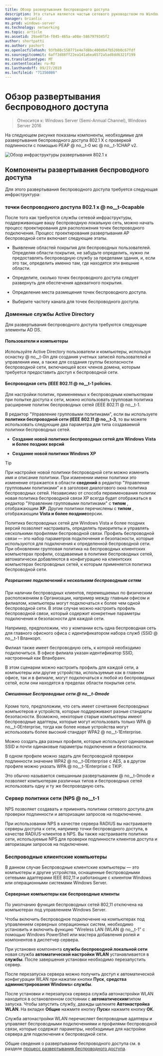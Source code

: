 ```yaml
---
title: Обзор развертывания беспроводного доступа
description: Эта статья является частью сетевого руководством по Windows Server 2016 "развертывание 802.1 с проверкой подлинности на основе пароля"
manager: brianlic
ms.prod: windows-server
ms.technology: networking
ms.topic: article
ms.assetid: 29ae0f54-f045-465a-a08e-5867979345f2
author: shortpatti
ms.author: pashort
ms.openlocfilehash: 93fb80c550771e4e7d8bc400d647b520b0c67fdf
ms.sourcegitcommit: 6aff3d88ff22ea141a6ea6572a5ad8dd6321f199
ms.translationtype: MT
ms.contentlocale: ru-RU
ms.lasthandoff: 09/27/2019
ms.locfileid: "71356086"
---
```

# <a name="wireless-access-deployment-overview"></a>Обзор развертывания беспроводного доступа

>Относится к: Windows Server (Semi-Annual Channel), Windows Server 2016

На следующем рисунке показаны компоненты, необходимые для развертывания беспроводного доступа 802.1 X с проверкой подлинности с помощью PEAP @ no__t-0 мс @ no__t-1CHAP v2.  

![Обзор инфраструктуры развертывания 802.1 x](../../../media/8021X-Deploy-Overview/8021X-Deploy-Overview.jpg)

## <a name="wireless-access-deployment-components"></a>Компоненты развертывания беспроводного доступа
Для этого развертывания беспроводного доступа требуется следующая инфраструктура:

### <a name="8021x-capable-wireless-access-points"></a>точки беспроводного доступа 802.1 x @ no__t-0capable
После того как требуются службы сетевой инфраструктуры, поддерживающие вашу беспроводную локальную сеть, можно начать процесс проектирования для расположения точек беспроводного подключения. Процесс проектирования развертывания AP беспроводной сети включает следующие этапы.

- Выявление областей покрытия для беспроводных пользователей. Определяя области покрытия, не забудьте определить, нужно ли предоставлять беспроводную службу за пределами здания, и, если это так, определить именно там, где находятся эти внешние области.

- Определите, сколько точек беспроводного доступа следует развернуть для обеспечения адекватного покрытия.

- Определение места размещения точек беспроводного доступа.

- Выберите частоту канала для точек беспроводного доступа.

### <a name="active-directory-domain-services"></a>Доменные службы Active Directory
Для развертывания беспроводного доступа требуются следующие элементы AD DS.

#### <a name="users-and-computers"></a>Пользователи и компьютеры

Используйте Active Directory пользователи и компьютеры, используя оснастку @ no__t-0in для создания учетных записей пользователей и управления ими, а также для создания группы безопасности беспроводной сети, включающей всех членов домена, которым требуется предоставить доступ к беспроводной сети.

#### <a name="wireless-network-ieee-80211-policies"></a>Беспроводная сеть \(IEEE 802.11 @ no__t-1 policies.

Для настройки политик, применяемых к беспроводным компьютерам при попытке доступа к сети, можно использовать групповая политика расширение политик беспроводных сетей \(IEEE 802.11 @ no__t-1.

В редактор "Управление групповыми политиками", если вы используете **политики беспроводной сети \(IEEE 802.11 @ no__t-3**, то вы можете использовать следующие два параметра для типа создаваемой политики беспроводных сетей.

- **Создание новой политики беспроводных сетей для Windows Vista и более поздних версий**

- **Создание новой политики Windows XP**

>[!TIP]
>При настройке новой политики беспроводной сети можно изменить имя и описание политики. При изменении имени политики это изменение отражается в области **сведений** в редактор "Управление групповыми политиками" и в заголовке диалогового окна политика беспроводных сетей. Независимо от способа переименования политик новая политика беспроводной связи XP всегда будет отображаться в редактор "Управление групповыми политиками" с **типом** , отображающим **XP**. Другие политики перечислены с **типом** , отображающим **Vista и более поздние**версии.  

Политика беспроводных сетей для Windows Vista и более поздних версий позволяет настраивать, определять приоритеты и управлять несколькими профилями беспроводной связи. Профиль беспроводной связи — это набор параметров подключения и безопасности, которые используются для подключения к определенной беспроводной сети. При обновлении групповая политика на беспроводных клиентских компьютерах профили, создаваемые в политике беспроводных сетей, автоматически добавляются в конфигурацию на клиентских компьютерах беспроводных сетей, к которым применяется политика беспроводной сети.

##### <a name="allowing-connections-to-multiple-wireless-networks"></a>Разрешение подключений к нескольким беспроводным сетям

При наличии беспроводных клиентов, перемещаемых по физическим расположениям в Организации, например между главным офисом и филиалом, компьютеры могут подключаться к более чем одной беспроводной сети. В этом случае можно настроить профиль беспроводной связи, который содержит конкретные параметры подключения и безопасности для каждой сети.

Например, предположим, что у компании есть одна беспроводная сеть для главного офисного офиса с идентификатором набора служб \(SSID @ no__t-1 Вланкорп.

Филиал также имеет беспроводную сеть, к которой необходимо подключиться. В офисе филиала указан идентификатор SSID, настроенный как Вланбранч.

В этом сценарии можно настроить профиль для каждой сети, а компьютеры или другие устройства, используемые как в главном офисе, так и в филиале, могут подключаться к любой из беспроводных сетей, если они находятся в пределах области покрытия сети.

##### <a name="mixed-mode-wireless-networks"></a>Смешанные Беспроводные сети @ no__t-0mode

Кроме того, предположим, что сеть имеет сочетание беспроводных компьютеров и устройств, которые поддерживают разные стандарты безопасности. Возможно, некоторые старые компьютеры имеют беспроводные адаптеры, которые могут использовать только WPA @ no__t-0Enterprise, тогда как более новые устройства могут использовать более высокий стандарт WPA2 @ no__t-1Enterprise.

Можно создать два разных профиля, которые используют одинаковые SSID и почти одинаковые параметры подключения и безопасности.

В одном профиле можно задать для беспроводной проверки подлинности значение WPA2 @ no__t-0Enterprise с AES, а в другом профиле можно указать WPA @ no__t-1Enterprise с TKIP.

Это обычно называется смешанным развертыванием @ no__t-0mode и позволяет компьютерам различных типов и беспроводных сетей использовать одну и ту же беспроводную сеть.

### <a name="network-policy-server-nps"></a>Сервер политики сети \(NPS @ no__t-1
NPS позволяет создавать и применять политики сетевого доступа для проверки подлинности и авторизации запросов на подключение.

При использовании NPS в качестве сервера RADIUS вы настраиваете серверы доступа к сети, например точки беспроводного доступа, в качестве RADIUS-клиентов в NPS. Вы также настраиваете политики сети, используемые NPS для проверки подлинности клиентов доступа и авторизации запросов на подключение.  

### <a name="wireless-client-computers"></a>Беспроводные клиентские компьютеры
В данном случае Беспроводные клиентские компьютеры — это компьютеры и другие устройства, оснащенные беспроводными сетевыми адаптерами IEEE 802,11 и работающие с клиентом Windows или операционными системами Windows Server.

#### <a name="server-computers-as-wireless-clients"></a>Серверные компьютеры как беспроводные клиенты

По умолчанию функция беспроводных сетей 802,11 отключена на компьютерах под управлением Windows Server.

Чтобы включить беспроводное подключение на компьютерах под управлением серверных операционных систем, необходимо установить и включить функцию "Wireless LAN \(WLAN @ no__t-1" с помощью Windows PowerShell или мастера добавления ролей и компонентов в диспетчер сервера.

При установке компонента **службы беспроводной локальной сети** новая служба **автоматической настройки WLAN** устанавливается в **службы**. После завершения установки необходимо перезапустить сервер.

После перезапуска сервера можно получить доступ к автоматической конфигурации WLAN при нажатии кнопки **Пуск**, **средства администрирования Windows**и **службы**.

После установки и перезапуска сервера служба автонастройки WLAN находится в остановленном состоянии с **автоматическим**типом запуска. Чтобы запустить службу, дважды щелкните **Автонастройка WLAN**. На вкладке **Общие** нажмите кнопку **Пуск**и нажмите кнопку **ОК**.

Служба автонастройки WLAN перечисляет беспроводные адаптеры и управляет беспроводными подключениями и профилями беспроводной связи, которые содержат параметры, необходимые для настройки сервера для подключения к беспроводной сети.

Общие сведения о развертывании беспроводного доступа см. в разделе [процесс развертывания беспроводного доступа](c-wireless-access-deploy-process.md).
